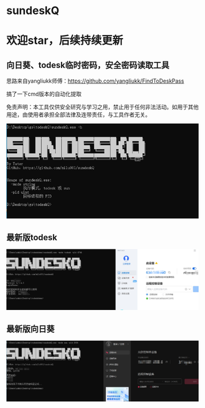 # sundeskQ
# 欢迎star，后续持续更新
## 向日葵、todesk临时密码，安全密码读取工具

思路来自yangliukk师傅：https://github.com/yangliukk/FindToDeskPass

搞了一下cmd版本的自动化提取

免责声明：本工具仅供安全研究与学习之用，禁止用于任何非法活动。如用于其他用途，由使用者承担全部法律及连带责任，与工具作者无关。

![image](/help.png)

## 最新版todesk
![image](/todesk.png)

## 最新版向日葵
![image](/sun.png)
